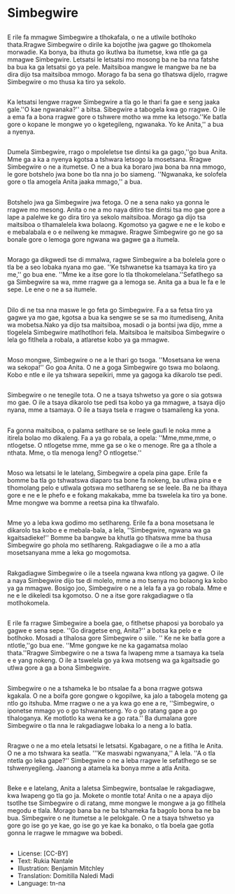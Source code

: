 # Simbegwire

##
E rile fa mmagwe Simbegwire a tlhokafala, o ne a utlwile botlhoko thata.Rragwe Simbegwire o dirile ka bojotlhe jwa gagwe go tlhokomela morwadie. Ka bonya, ba ithuta go ikutlwa ba itumetse, kwa ntle ga ga mmagwe Simbegwire. Letsatsi le letsatsi mo mosong ba ne ba nna fatshe ba bua ka ga letsatsi go ya pele. Maitsiboa mangwe le mangwe ba ne ba dira dijo tsa maitsiboa mmogo. Morago fa ba sena go tlhatswa dijelo, rragwe Simbegwire o mo thusa ka tiro ya sekolo.

##
Ka letsatsi lengwe rragwe Simbegwire a tla go le thari fa gae e seng jaaka gale.''O kae ngwanaka?'' a bitsa. Sibegwire a tabogela kwa go rragwe. O ile a ema fa a bona rragwe gore o tshwere motho wa mme ka letsogo.''Ke batla gore o kopane le mongwe yo o kgetegileng, ngwanaka. Yo ke Anita,'' a bua a nyenya.

##
Dumela Simbegwire, rrago o mpoleletse tse dintsi ka ga gago,''go bua Anita. Mme ga a ka a nyenya kgotsa a tshwara letsogo la mosetsana. Rragwe Simbegwire o ne a itumetse. O ne a bua ka boraro jwa bona ba nna mmogo, le gore botshelo jwa bone bo tla nna jo bo siameng. ''Ngwanaka, ke solofela gore o tla amogela Anita jaaka mmago,'' a bua.

##
Botshelo jwa ga Simbegwire jwa fetoga. O ne a sena nako ya gonna le rragwe mo mesong. Anita o ne a mo naya ditiro tse dintsi tsa mo gae gore a lape a palelwe ke go dira tiro ya sekolo maitsiboa. Morago ga dijo tsa maitsiboa o tlhamalelela kwa bolaong. Kgomotso ya gagwe e ne e le kobo e e mebalabala e o e neilweng ke mmagwe. Rragwe Simbegwire go ne go sa bonale gore o lemoga gore ngwana wa gagwe ga a itumela.

##
Morago ga dikgwedi tse di mmalwa, ragwe Simbegwire a ba bolelela gore o tla be a seo lobaka nyana mo gae. ''Ke tshwanetse ka tsamaya ka tiro ya me,'' go bua ene. ''Mme ke a itse gore lo tla tlhokomelelana.''Sefatlhego sa ga Simbegwire sa wa, mme rragwe ga a lemoga se. Anita ga a bua le fa e le sepe. Le ene o ne a sa itumele.

##
Dilo di ne tsa nna maswe le go feta go Simbegwire. Fa a sa fetsa tiro ya gagwe ya mo gae, kgotsa a bua ka sengwe se se sa mo itumediseng, Anita wa mobetsa.Nako ya dijo tsa maitsiboa, mosadi o ja bontsi jwa dijo, mme a tlogelela Simbegwire matlhotlhori fela. Maitsiboa le maitsiboa Simbegwire o lela go fitlhela a robala, a atlaretse kobo ya ga mmagwe.

##
Moso mongwe, Simbegwire o ne a le thari go tsoga. ''Mosetsana ke wena wa sekopa!'' Go goa Anita. O ne a goga Simbegwire go tswa mo bolaong. Kobo e ntle e ile ya tshwara sepeikiri, mme ya gagoga ka dikarolo tse pedi.

##
Simbegwire o ne tenegile tota. O ne a tsaya tshwetso ya gore o sia gotswa mo gae. O ile a tsaya dikarolo tse pedi tsa kobo ya ga mmagwe, a tsaya dijo nyana, mme a tsamaya. O ile a tsaya tsela e rragwe o tsamaileng ka yona.

##
Fa gonna maitsiboa, o palama setlhare se se leele gaufi le noka mme a itirela bolao mo dikaleng. Fa a ya go robala, a opela: ''Mme,mme,mme, o ntlogetse. O ntlogetse mme, mme ga se o ke o menoge. Rre ga a tlhole a nthata. Mme, o tla menoga leng? O ntlogetse.''

##
Moso wa letsatsi le le latelang, Simbegwire a opela pina gape. Erile fa bomme ba tla go tshwatswa diaparo tsa bone fa nokeng, ba utlwa pina e e tlhomolang pelo e utlwala gotswa mo setlhareng se se leele. Ba ne ba ithaya gore e ne e le phefo e e fokang makakaba, mme ba tswelela ka tiro ya bone. Mme mongwe wa bomme a reetsa pina ka tlhwafalo.

##
Mme yo a leba kwa godimo mo setlhareng. Erile fa a bona mosetsana le dikarolo tsa kobo e e mebala-bala, a lela, ''Simbegwire, ngwana wa ga kgaitsadieke!'' Bomme ba bangwe ba khutla go tlhatswa mme ba thusa Simbegwire go phola mo setlhareng. Rakgadiagwe o ile a mo a atla mosetsanyana mme a leka go mogomotsa.

##
Rakgadiagwe Simbegwire o ile a tseela ngwana kwa ntlong ya gagwe. O ile a naya Simbegwire dijo tse di molelo, mme a mo tsenya mo bolaong ka kobo ya ga mmagwe. Bosigo joo, Simbegwire o ne a lela fa a ya go robala. Mme e ne e le dikeledi tsa kgomotso. O ne a itse gore rakgadiagwe o tla motlhokomela.

##
E rile fa rragwe Simbegwire a boela gae, o fitlhetse phaposi ya borobalo ya gagwe e sena sepe. ''Go diragetse eng, Anita?'' a botsa ka pelo e e botlhoko. Mosadi a tlhalosa gore Simbegwire o siile. '' Ke ne ke batla gore a ntlotle,''go bua ene. ''Mme gongwe ke ne ka gagamatsa molao thata.''Rragwe Simbegwire o ne a tswa fa lwapeng mme a tsamaya ka tsela e e yang nokeng. O ile a tswelela go ya kwa motseng wa ga kgaitsadie go utlwa gore a ga a bona Simbegwire.

##
Simbegwire o ne a tshameka le bo ntsalae fa a bona rragwe gotswa kgakala. O ne a boifa gore gongwe o kgopilwe, ka jalo a tabogela moteng ga ntlo go itshuba. Mme rragwe o ne a ya kwa go ene a re, ''Simbegwire, o iponetse mmago yo o go tshwanetseng. Yo o go ratang gape a go tlhaloganya. Ke motlotlo ka wena ke a go rata.'' Ba dumalana gore Simbegwire o tla nna le rakgadiagwe lobaka lo a neng a lo batla.

##

Rragwe o ne a mo etela letsatsi le letsatsi. Kgabagare, o ne a fitlha le Anita. O ne a mo tshwara ka seatla. '''Ke maswabi ngwanyana,'' A lela. ''A o tla ntetla go leka gape?'' Simbegwire o ne a leba rragwe le sefatlhego se se tshwenyegileng. Jaanong a atamela ka bonya mme a atla Anita.

##
Beke e e latelang, Anita a laletsa Simbegwire, bontsalae le rakgadiagwe, kwa lwapeng go tla go ja. Mokete o montle tota! Anita o ne a apaya dijo tsotlhe tse Simbegwire o di ratang, mme mongwe le mongwe a ja go fitlhela megodu e tlala. Morago bana ba ne ba tshameka fa bagolo bona ba ne ba bua. Simbegwire o ne itumetse a le pelokgale. O ne a tsaya tshwetso ya gore go ise go ye kae, go ise go ye kae ka bonako, o tla boela gae gotla gonna le rragwe le mmagwe wa bobedi.

##
* License: [CC-BY]
* Text: Rukia Nantale
* Illustration: Benjamin Mitchley
* Translation: Domitilla Naledi Madi
* Language: tn-na
